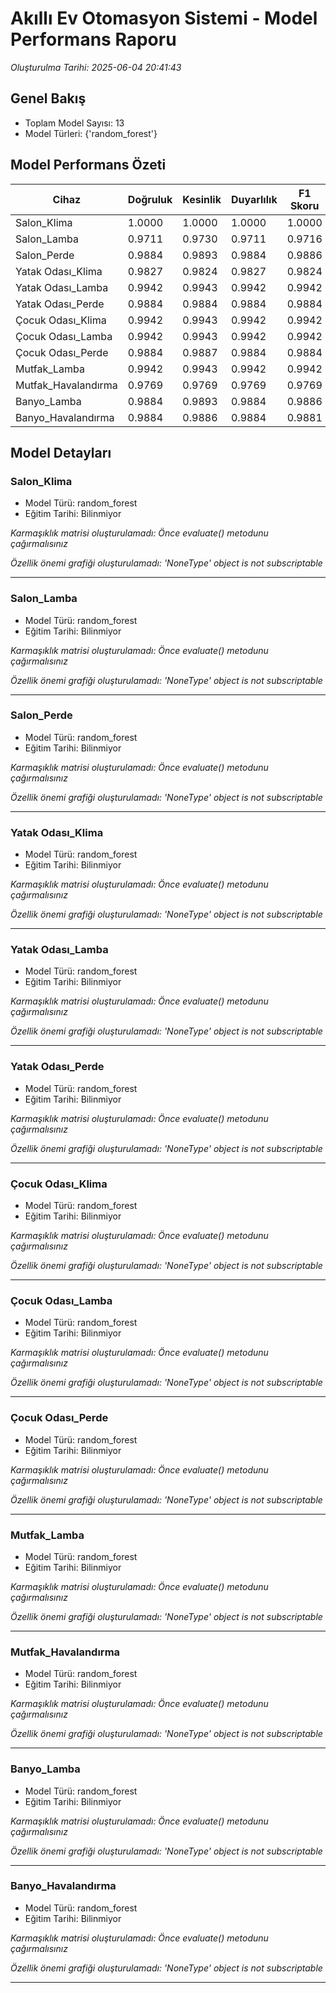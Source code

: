 # Akıllı Ev Otomasyon Sistemi - Model Performans Raporu
*Oluşturulma Tarihi: 2025-06-04 20:41:43*

## Genel Bakış

- Toplam Model Sayısı: 13
- Model Türleri: {'random_forest'}

## Model Performans Özeti

| Cihaz | Doğruluk | Kesinlik | Duyarlılık | F1 Skoru | AUC (ikili) |
|-------|----------|----------|------------|----------|-------------|
| Salon_Klima | 1.0000 | 1.0000 | 1.0000 | 1.0000 | 1.0000 |
| Salon_Lamba | 0.9711 | 0.9730 | 0.9711 | 0.9716 | 0.9969 |
| Salon_Perde | 0.9884 | 0.9893 | 0.9884 | 0.9886 | 0.9986 |
| Yatak Odası_Klima | 0.9827 | 0.9824 | 0.9827 | 0.9824 | 0.9993 |
| Yatak Odası_Lamba | 0.9942 | 0.9943 | 0.9942 | 0.9942 | 0.9972 |
| Yatak Odası_Perde | 0.9884 | 0.9884 | 0.9884 | 0.9884 | 0.9995 |
| Çocuk Odası_Klima | 0.9942 | 0.9943 | 0.9942 | 0.9942 | 0.9999 |
| Çocuk Odası_Lamba | 0.9942 | 0.9943 | 0.9942 | 0.9942 | 0.9998 |
| Çocuk Odası_Perde | 0.9884 | 0.9887 | 0.9884 | 0.9884 | 1.0000 |
| Mutfak_Lamba | 0.9942 | 0.9943 | 0.9942 | 0.9942 | 1.0000 |
| Mutfak_Havalandırma | 0.9769 | 0.9769 | 0.9769 | 0.9769 | 0.9974 |
| Banyo_Lamba | 0.9884 | 0.9893 | 0.9884 | 0.9886 | 1.0000 |
| Banyo_Havalandırma | 0.9884 | 0.9886 | 0.9884 | 0.9881 | 1.0000 |

## Model Detayları

### Salon_Klima

- Model Türü: random_forest
- Eğitim Tarihi: Bilinmiyor

*Karmaşıklık matrisi oluşturulamadı: Önce evaluate() metodunu çağırmalısınız*

*Özellik önemi grafiği oluşturulamadı: 'NoneType' object is not subscriptable*

---

### Salon_Lamba

- Model Türü: random_forest
- Eğitim Tarihi: Bilinmiyor

*Karmaşıklık matrisi oluşturulamadı: Önce evaluate() metodunu çağırmalısınız*

*Özellik önemi grafiği oluşturulamadı: 'NoneType' object is not subscriptable*

---

### Salon_Perde

- Model Türü: random_forest
- Eğitim Tarihi: Bilinmiyor

*Karmaşıklık matrisi oluşturulamadı: Önce evaluate() metodunu çağırmalısınız*

*Özellik önemi grafiği oluşturulamadı: 'NoneType' object is not subscriptable*

---

### Yatak Odası_Klima

- Model Türü: random_forest
- Eğitim Tarihi: Bilinmiyor

*Karmaşıklık matrisi oluşturulamadı: Önce evaluate() metodunu çağırmalısınız*

*Özellik önemi grafiği oluşturulamadı: 'NoneType' object is not subscriptable*

---

### Yatak Odası_Lamba

- Model Türü: random_forest
- Eğitim Tarihi: Bilinmiyor

*Karmaşıklık matrisi oluşturulamadı: Önce evaluate() metodunu çağırmalısınız*

*Özellik önemi grafiği oluşturulamadı: 'NoneType' object is not subscriptable*

---

### Yatak Odası_Perde

- Model Türü: random_forest
- Eğitim Tarihi: Bilinmiyor

*Karmaşıklık matrisi oluşturulamadı: Önce evaluate() metodunu çağırmalısınız*

*Özellik önemi grafiği oluşturulamadı: 'NoneType' object is not subscriptable*

---

### Çocuk Odası_Klima

- Model Türü: random_forest
- Eğitim Tarihi: Bilinmiyor

*Karmaşıklık matrisi oluşturulamadı: Önce evaluate() metodunu çağırmalısınız*

*Özellik önemi grafiği oluşturulamadı: 'NoneType' object is not subscriptable*

---

### Çocuk Odası_Lamba

- Model Türü: random_forest
- Eğitim Tarihi: Bilinmiyor

*Karmaşıklık matrisi oluşturulamadı: Önce evaluate() metodunu çağırmalısınız*

*Özellik önemi grafiği oluşturulamadı: 'NoneType' object is not subscriptable*

---

### Çocuk Odası_Perde

- Model Türü: random_forest
- Eğitim Tarihi: Bilinmiyor

*Karmaşıklık matrisi oluşturulamadı: Önce evaluate() metodunu çağırmalısınız*

*Özellik önemi grafiği oluşturulamadı: 'NoneType' object is not subscriptable*

---

### Mutfak_Lamba

- Model Türü: random_forest
- Eğitim Tarihi: Bilinmiyor

*Karmaşıklık matrisi oluşturulamadı: Önce evaluate() metodunu çağırmalısınız*

*Özellik önemi grafiği oluşturulamadı: 'NoneType' object is not subscriptable*

---

### Mutfak_Havalandırma

- Model Türü: random_forest
- Eğitim Tarihi: Bilinmiyor

*Karmaşıklık matrisi oluşturulamadı: Önce evaluate() metodunu çağırmalısınız*

*Özellik önemi grafiği oluşturulamadı: 'NoneType' object is not subscriptable*

---

### Banyo_Lamba

- Model Türü: random_forest
- Eğitim Tarihi: Bilinmiyor

*Karmaşıklık matrisi oluşturulamadı: Önce evaluate() metodunu çağırmalısınız*

*Özellik önemi grafiği oluşturulamadı: 'NoneType' object is not subscriptable*

---

### Banyo_Havalandırma

- Model Türü: random_forest
- Eğitim Tarihi: Bilinmiyor

*Karmaşıklık matrisi oluşturulamadı: Önce evaluate() metodunu çağırmalısınız*

*Özellik önemi grafiği oluşturulamadı: 'NoneType' object is not subscriptable*

---
